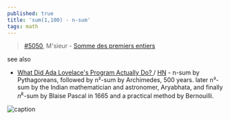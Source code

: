 ```yaml
---
published: true
title: 'sum(1,100) - n-sum'
tags: math
---
```

> [#5050](https://www.etaletaculture.fr/sciences/somme-des-nombres-de-1-a-100-une-lecon-de-maths-donnee-par-le-ptit-gauss-7-ans/), M'sieur - [Somme des premiers entiers](https://fr.wikipedia.org/wiki/Somme_(arithm%C3%A9tique)#Somme_des_premiers_entiers)

see also
- [What Did Ada Lovelace's Program Actually Do? ](https://twobithistory.org/2018/08/18/ada-lovelace-note-g.html) / [HN](https://news.ycombinator.com/item?id=42432867) - n-sum by Pythagoreans, followed by n²-sum by Archimedes, 500 years. later n³-sum by  the Indian mathematician and astronomer, Aryabhata, and finally $n^k$-sum by Blaise Pascal in 1665 and a practical method by Bernouilli.

![caption](https://upload.wikimedia.org/wikipedia/commons/thumb/d/d8/The_sum_of_the_first_n_odd_integers_is_n%C2%B2._1%2B3%2B5%2B...%2B%282n-1%29%3Dn%C2%B2..gif/440px-The_sum_of_the_first_n_odd_integers_is_n%C2%B2._1%2B3%2B5%2B...%2B%282n-1%29%3Dn%C2%B2..gif)
